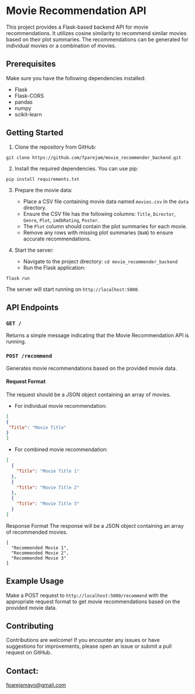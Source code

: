 # Movie Recommendation API

This project provides a Flask-based backend API for movie recommendations. It utilizes cosine similarity to recommend similar movies based on their plot summaries. The recommendations can be generated for individual movies or a combination of movies.

## Prerequisites

Make sure you have the following dependencies installed:

- Flask
- Flask-CORS
- pandas
- numpy
- scikit-learn

## Getting Started

1. Clone the repository from GitHub:

```
git clone https://github.com/fparejam/movie_recommender_backend.git
```


2. Install the required dependencies. You can use pip:

```
pip install requirements.txt
```


3. Prepare the movie data:
   - Place a CSV file containing movie data named `movies.csv` in the `data` directory.
   - Ensure the CSV file has the following columns: `Title`, `Director`, `Genre`, `Plot`, `imdbRating`, `Poster`.
   - The `Plot` column should contain the plot summaries for each movie.
   - Remove any rows with missing plot summaries (`NaN`) to ensure accurate recommendations.

4. Start the server:
   - Navigate to the project directory: `cd movie_recommender_backend`
   - Run the Flask application:

```
flask run
```

The server will start running on `http://localhost:5000`.

## API Endpoints

### `GET /`

Returns a simple message indicating that the Movie Recommendation API is running.

### `POST /recommend`

Generates movie recommendations based on the provided movie data.

#### Request Format

The request should be a JSON object containing an array of movies.

- For individual movie recommendation:

```json
[
{
 "Title": "Movie Title"
}
]
```

* For combined movie recommendation:

```json
[
  {
    "Title": "Movie Title 1"
  },
  {
    "Title": "Movie Title 2"
  },
  {
    "Title": "Movie Title 3"
  }
]
```

Response Format
The response will be a JSON object containing an array of recommended movies.

```
[
  "Recommended Movie 1",
  "Recommended Movie 2",
  "Recommended Movie 3"
]

```
## Example Usage

Make a POST request to `http://localhost:5000/recommend` with the appropriate request format to get movie recommendations based on the provided movie data.

## Contributing

Contributions are welcome! If you encounter any issues or have suggestions for improvements, please open an issue or submit a pull request on GitHub.

## Contact:
fparejamayo@gmail.com